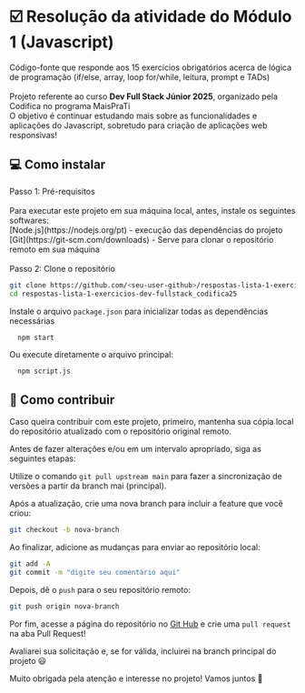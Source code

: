 # ☑️ Resolução da atividade do Módulo 1 (Javascript) 
Código-fonte que responde aos 15 exercícios obrigatórios acerca de lógica de programação (if/else, array, loop for/while, leitura, prompt e TADs) </br>
</br>
Projeto referente ao curso **Dev Full Stack Júnior 2025**, organizado pela Codifica no programa MaisPraTi </br>
O objetivo é continuar estudando mais sobre as funcionalidades e aplicações do Javascript, sobretudo para criação de aplicações web responsivas!

## 💻 Como instalar

<summary>
  Passo 1: Pré-requisitos
</summary>
  </br>
  Para executar este projeto em sua máquina local, antes, instale os seguintes softwares:</br>
  [Node.js](https://nodejs.org/pt) - execução das dependências do projeto</br>
  [Git](https://git-scm.com/downloads) - Serve para clonar o repositório remoto em sua máquina</br>
  </br>
<summary>
  Passo 2: Clone o repositório
</summary>

  ```bash
git clone https://github.com/<seu-user-github>/respostas-lista-1-exercicios-dev-fullstack_codifica25.git
cd respostas-lista-1-exercicios-dev-fullstack_codifica25
  ```

  Instale o arquivo `package.json` para inicializar todas as dependências necessárias
  
  ```bash
    npm start
  ```
Ou execute diretamente o arquivo principal:

  ```bash
    npm script.js
  ```

## 🤝 Como contribuir
Caso queira contribuir com este projeto, primeiro, mantenha sua cópia local do repositório atualizado com o repositório original remoto.

Antes de fazer alterações e/ou em um intervalo apropriado, siga as seguintes etapas:

Utilize o comando `git pull upstream main` para fazer a sincronização de versões a partir da branch mai (principal).

Após a atualização, crie uma nova branch para incluir a feature que você criou:

  ```bash
git checkout -b nova-branch
  ```

Ao finalizar, adicione as mudanças para enviar ao repositório local:

  ```bash
git add -A
git commit -m "digite seu comentário aqui"
  ```

Depois, dê o `push` para o seu repositório remoto:

  ```bash
git push origin nova-branch
  ```

Por fim, acesse a página do repositório no [Git Hub](https://github.com/) e crie uma `pull request` na aba Pull Request!

Avaliarei sua solicitação e, se for válida, incluirei na branch principal do projeto 😃

Muito obrigada pela atenção e interesse no projeto! Vamos juntos 🚀

